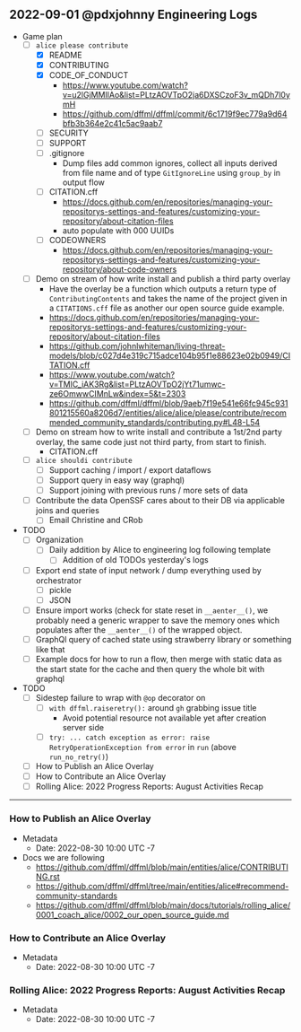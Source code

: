 ## 2022-09-01 @pdxjohnny Engineering Logs

- Game plan
  - [ ] `alice please contribute`
    - [x] README
    - [x] CONTRIBUTING
    - [x] CODE_OF_CONDUCT
      - https://www.youtube.com/watch?v=u2lGjMMIlAo&list=PLtzAOVTpO2ja6DXSCzoF3v_mQDh7l0ymH
      - https://github.com/dffml/dffml/commit/6c1719f9ec779a9d64bfb3b364e2c41c5ac9aab7
    - [ ] SECURITY
    - [ ] SUPPORT
    - [ ] .gitignore
      - Dump files add common ignores, collect all inputs derived from file name and of type `GitIgnoreLine` using `group_by` in output flow
    - [ ] CITATION.cff
      - https://docs.github.com/en/repositories/managing-your-repositorys-settings-and-features/customizing-your-repository/about-citation-files
      - auto populate with 000 UUIDs
    - [ ] CODEOWNERS
      - https://docs.github.com/en/repositories/managing-your-repositorys-settings-and-features/customizing-your-repository/about-code-owners
  - [ ] Demo on stream of how write install and publish a third party overlay
    - Have the overlay be a function which outputs a return type of `ContributingContents` and takes the name of the project given in a `CITATIONS.cff` file as another our open source guide example.
    - https://docs.github.com/en/repositories/managing-your-repositorys-settings-and-features/customizing-your-repository/about-citation-files
    - https://github.com/johnlwhiteman/living-threat-models/blob/c027d4e319c715adce104b95f1e88623e02b0949/CITATION.cff
    - https://www.youtube.com/watch?v=TMlC_iAK3Rg&list=PLtzAOVTpO2jYt71umwc-ze6OmwwCIMnLw&index=5&t=2303
    - https://github.com/dffml/dffml/blob/9aeb7f19e541e66fc945c931801215560a8206d7/entities/alice/alice/please/contribute/recommended_community_standards/contributing.py#L48-L54
  - [ ] Demo on stream how to write install and contribute a 1st/2nd party overlay, the same code just not third party, from start to finish.
    - CITATION.cff
  - [ ] `alice shouldi contribute`
    - [ ] Support caching / import / export dataflows
    - [ ] Support query in easy way (graphql)
    - [ ] Support joining with previous runs / more sets of data
  - [ ] Contribute the data OpenSSF cares about to their DB via applicable joins and queries
     - [ ] Email Christine and CRob
- TODO
  - [ ] Organization
    - [ ] Daily addition by Alice to engineering log following template
      - [ ] Addition of old TODOs yesterday's logs
  - [ ] Export end state of input network / dump everything used by orchestrator
    - [ ] pickle
    - [ ] JSON
  - [ ] Ensure import works (check for state reset in `__aenter__()`, we probably need a generic wrapper to save the memory ones which populates after the `__aenter__()` of the wrapped object.
  - [ ] GraphQl query of cached state using strawberry library or something like that
  - [ ] Example docs for how to run a flow, then merge with static data as the start state for the cache and then query the whole bit with graphql
- TODO
  - [ ] Sidestep failure to wrap with `@op` decorator on
    - [ ] `with dffml.raiseretry():` around `gh` grabbing issue title
      - Avoid potential resource not available yet after creation server side
    - [ ] `try: ... catch exception as error: raise RetryOperationException from error` in `run` (above `run_no_retry()`)
  - [ ] How to Publish an Alice Overlay
  - [ ] How to Contribute an Alice Overlay
  - [ ] Rolling Alice: 2022 Progress Reports: August Activities Recap

---

### How to Publish an Alice Overlay

- Metadata
  - Date: 2022-08-30 10:00 UTC -7
- Docs we are following
  - https://github.com/dffml/dffml/blob/main/entities/alice/CONTRIBUTING.rst
  - https://github.com/dffml/dffml/tree/main/entities/alice#recommend-community-standards
  - https://github.com/dffml/dffml/blob/main/docs/tutorials/rolling_alice/0001_coach_alice/0002_our_open_source_guide.md

### How to Contribute an Alice Overlay

- Metadata
  - Date: 2022-08-30 10:00 UTC -7

### Rolling Alice: 2022 Progress Reports: August Activities Recap

- Metadata
  - Date: 2022-08-30 10:00 UTC -7